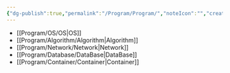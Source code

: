 ```yaml
---
{"dg-publish":true,"permalink":"/Program/Program/","noteIcon":"","created":"2025-05-28T22:45:10.196+08:00"}
---
```


-  [[Program/OS/OS\|OS]]
- [[Program/Algorithm/Algorithm\|Algorithm]]
-  [[Program/Network/Network\|Network]]
- [[Program/Database/DataBase\|DataBase]]
- [[Program/Container/Container\|Container]]